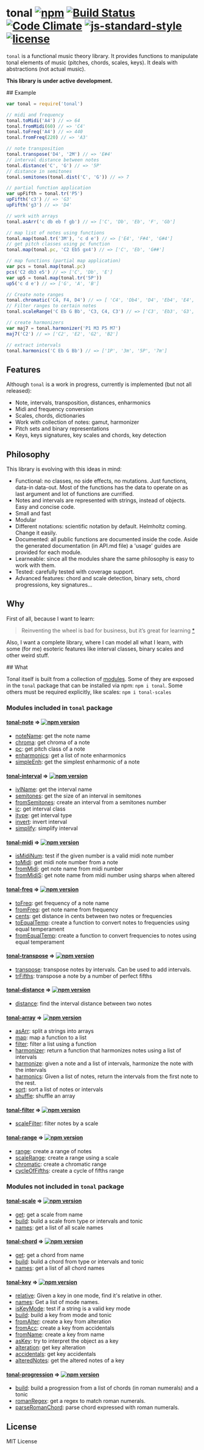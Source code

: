 # tonal [![npm](https://img.shields.io/npm/v/tonal.svg)](https://www.npmjs.com/package/tonal) [![Build Status](https://travis-ci.org/danigb/tonal.svg?branch=master)](https://travis-ci.org/danigb/tonal) [![Code Climate](https://codeclimate.com/github/danigb/tonal/badges/gpa.svg)](https://codeclimate.com/github/danigb/tonal) [![js-standard-style](https://img.shields.io/badge/code%20style-standard-brightgreen.svg?style=flat)](https://github.com/feross/standard) [![license](https://img.shields.io/npm/l/tonal.svg)](https://www.npmjs.com/package/tonal)

`tonal` is a functional music theory library. It provides functions to manipulate tonal elements of music (pitches, chords, scales, keys). It deals with abstractions (not actual music).

__This library is under active development.__

## Example

```js
var tonal = require('tonal')

// midi and frequency
tonal.toMidi('A4') // => 64
tonal.fromMidi(60) // => 'C4'
tonal.toFreq('A4') // => 440
tonal.fromFreq(220) // => 'A3'

// note transposition
tonal.transpose('D4', '2M') // => 'E#4'
// interval distance between notes
tonal.distance('C', 'G') // => '5P'
// distance in semitones
tonal.semitones(tonal.dist('C', 'G')) // => 7

// partial function application
var upFifth = tonal.tr('P5')
upFifth('c3') // => 'G3'
upFifth('g3') // => 'D4'

// work with arrays
tonal.asArr('c db eb f gb') // => ['C', 'Db', 'Eb', 'F', 'Gb']

// map list of notes using functions
tonal.map(tonal.tr('3M'), 'c d e') // => ['E4', 'F#4', 'G#4']
// get pitch classes using pc function
tonal.map(tonal.pc, 'C2 Eb5 gx4') // => ['C', 'Eb', 'G##']

// map functions (partial map application)
var pcs = tonal.map(tonal.pc)
pcs('C2 db3 e5') // => ['C', 'Db', 'E']
var up5 = tonal.map(tonal.tr('5P'))
up5('c d e') // => ['G', 'A', 'B']

// Create note ranges
tonal.chromatic('C4, F4, D4') // => [ 'C4', 'Db4', 'D4', 'Eb4', 'E4', 'F4', 'E4', 'Eb4', 'D4' ]
// Filter ranges to certain notes
tonal.scaleRange('C Eb G Bb', 'C3, C4, C3') // => ['C3', 'Eb3', 'G3', 'Bb3', 'C4', 'Bb3', 'G3', 'Eb3', 'C3']

// create harmonizers
var maj7 = tonal.harmonizer('P1 M3 P5 M7')
maj7('C2') // => ['C2', 'E2', 'G2', 'B2']

// extract intervals
tonal.harmonics('C Eb G Bb') // => ['1P', '3m', '5P', '7m']
```

## Features

Although `tonal` is a work in progress, currently is implemented (but not all released):

- Note, intervals, transposition, distances, enharmonics
- Midi and frequency conversion
- Scales, chords, dictionaries
- Work with collection of notes: gamut, harmonizer
- Pitch sets and binary representations
- Keys, keys signatures, key scales and chords, key detection

## Philosophy

This library is evolving with this ideas in mind:

- Functional: no classes, no side effects, no mutations. Just functions, data-in data-out. Most of the functions has the data to operate on as last argument and lot of functions are currified.
- Notes and intervals are represented with strings, instead of objects. Easy and concise code.
- Small and fast
- Modular
- Different notations: scientific notation by default. Helmholtz coming. Change it easily.
- Documented: all public functions are documented inside the code. Aside the generated documentation (in API.md file) a 'usage' guides are provided for each module.
- Learneable: since all the modules share the same philosophy is easy to work with them.
- Tested: carefully tested with coverage support.
- Advanced features: chord and scale detection, binary sets, chord progressions, key signatures...

## Why

First of all, because I want to learn:

> Reinventing the wheel is bad for business, but it’s great for learning
[*](http://philipwalton.com/articles/how-to-become-a-great-front-end-engineer)

Also, I want a complete library, where I can model all what I learn, with some (for me) esoteric features like interval classes, binary scales and other weird stuff.

## What

Tonal itself is built from a collection of [modules](https://github.com/danigb/tonal/tree/master/modules). Some of they are exposed in the `tonal` package that can be installed via npm: `npm i tonal`. Some others must be required explicitly, like scales: `npm i tonal-scales`

### Modules included in `tonal` package

#### [tonal-note](https://github.com/danigb/tonal/tree/master/modules/note) ⇒ [![npm version](https://img.shields.io/npm/v/tonal-note.svg)](https://www.npmjs.com/package/tonal-note)
  - [noteName](https://github.com/danigb/tonal/tree/master/modules/note#noteName): get the note name
  - [chroma](https://github.com/danigb/tonal/tree/master/modules/note#chroma): get chroma of a note
  - [pc](https://github.com/danigb/tonal/tree/master/modules/note#pc): get pitch class of a note
  - [enharmonics](https://github.com/danigb/tonal/tree/master/modules/note#enenharmonics): get a list of note enharmonics
  - [simpleEnh](https://github.com/danigb/tonal/tree/master/modules/note#simpleEnh): get the simplest enharmonic of a note

#### [tonal-interval](https://github.com/danigb/tonal/tree/master/modules/interval) ⇒ [![npm version](https://img.shields.io/npm/v/tonal-interval.svg)](https://www.npmjs.com/package/tonal-interval)
  - [ivlName](https://github.com/danigb/tonal/tree/master/modules/interval#vilName): get the interval name
  - [semitones](https://github.com/danigb/tonal/tree/master/modules/interval#semitones): get the size of an interval in semitones
  - [fromSemitones](https://github.com/danigb/tonal/tree/master/modules/interval#fromSemitones): create an interval from a semitones number
  - [ic](https://github.com/danigb/tonal/tree/master/modules/interval#ic): get interval class
  - [itype](https://github.com/danigb/tonal/tree/master/modules/interval#itype): get interval type
  - [invert](https://github.com/danigb/tonal/tree/master/modules/interval#invert): invert interval
  - [simplify](https://github.com/danigb/tonal/tree/master/modules/interval#ssimplify): simplify interval

#### [tonal-midi](https://github.com/danigb/tonal/tree/master/modules/midi) ⇒ [![npm version](https://img.shields.io/npm/v/tonal-midi.svg)](https://www.npmjs.com/package/tonal-midi)
  - [isMidiNum](https://github.com/danigb/tonal/tree/master/modules/midi#isMidiNum): test if the given number is a valid midi note number
  - [toMidi](https://github.com/danigb/tonal/tree/master/modules/midi#toMidi): get midi note number from a note
  - [fromMidi](https://github.com/danigb/tonal/tree/master/modules/midi#fromMidi): get note name from midi number
  - [fromMidiS](https://github.com/danigb/tonal/tree/master/modules/midi#fromMidiS): get note name from midi number using sharps when altered

#### [tonal-freq](https://github.com/danigb/tonal/tree/master/modules/freq) ⇒ [![npm version](https://img.shields.io/npm/v/tonal-freq.svg)](https://www.npmjs.com/package/tonal-freq)
  - [toFreq](https://github.com/danigb/tonal/tree/master/modules/freq#toFreq): get frequency of a note name
  - [fromFreq](https://github.com/danigb/tonal/tree/master/modules/freq#fromFreq): get note name from frequency
  - [cents](https://github.com/danigb/tonal/tree/master/modules/freq#cents): get distance in cents between two notes or frequencies
  - [toEqualTemp](https://github.com/danigb/tonal/tree/master/modules/freq#totoEqualTemp): create a function to convert notes to frequencies using equal temperament
  - [fromEqualTemp](https://github.com/danigb/tonal/tree/master/modules/freq#fromEqualTemp): create a function to convert frequencies to notes using equal temperament

#### [tonal-transpose](https://github.com/danigb/tonal/tree/master/modules/transpose) ⇒ [![npm version](https://img.shields.io/npm/v/tonal-transpose.svg)](https://www.npmjs.com/package/tonal-transpose)
 - [transpose](https://github.com/danigb/tonal/tree/master/modules/transpose#transpose): transpose notes by intervals. Can be used to add intervals.
 - [trFifths](https://github.com/danigb/tonal/tree/master/modules/transpose#trFifths): transpose a note by a number of perfect fifths

#### [tonal-distance](https://github.com/danigb/tonal/tree/master/modules/distance) ⇒ [![npm version](https://img.shields.io/npm/v/tonal-distance.svg)](https://www.npmjs.com/package/tonal-distance)
  - [distance](https://github.com/danigb/tonal/tree/master/modules/distance#distance): find the interval distance between two notes

#### [tonal-array](https://github.com/danigb/tonal/tree/master/modules/array) ⇒ [![npm version](https://img.shields.io/npm/v/tonal-array.svg)](https://www.npmjs.com/package/tonal-array)
  - [asArr](https://github.com/danigb/tonal/tree/master/modules/array#asArr): split a strings into arrays
  - [map](https://github.com/danigb/tonal/tree/master/modules/array#map): map a function to a list
  - [filter](https://github.com/danigb/tonal/tree/master/modules/array#filter): filter a list using a function
  - [harmonizer](https://github.com/danigb/tonal/tree/master/modules/array#harmonizer): return a function that harmonizes notes using a list of intervals
  - [harmonize](https://github.com/danigb/tonal/tree/master/modules/array#harmonize): given a note and a list of intervals, harmonize the note with the intervals
  - [harmonics](https://github.com/danigb/tonal/tree/master/modules/array#harmonics): Given a list of notes, return the intervals from the first note to the rest.
  - [sort](https://github.com/danigb/tonal/tree/master/modules/array#sort): sort a list of notes or intervals
  - [shuffle](https://github.com/danigb/tonal/tree/master/modules/array#shuffle): shuffle an array


#### [tonal-filter](https://github.com/danigb/tonal/tree/master/modules/filter) ⇒ [![npm version](https://img.shields.io/npm/v/tonal-filter.svg)](https://www.npmjs.com/package/tonal-filter)
- [scaleFilter](https://github.com/danigb/tonal/tree/master/modules/filter#scaleFilter): filter notes by a scale

#### [tonal-range](https://github.com/danigb/tonal/tree/master/modules/range) ⇒ [![npm version](https://img.shields.io/npm/v/tonal-range.svg)](https://www.npmjs.com/package/tonal-range)
- [range](https://github.com/danigb/tonal/tree/master/modules/range#range): create a range of notes
- [scaleRange](https://github.com/danigb/tonal/tree/master/modules/range#sscaleRange): create a range using a scale
- [chromatic](https://github.com/danigb/tonal/tree/master/modules/range#chromatic): create a chromatic range
- [cycleOfFifths](https://github.com/danigb/tonal/tree/master/modules/range#cycleOfFifths): create a cycle of fifths range

### Modules not included in `tonal` package

#### [tonal-scale](https://github.com/danigb/tonal/tree/master/modules/scale) ⇒ [![npm version](https://img.shields.io/npm/v/tonal-scale.svg)](https://www.npmjs.com/package/tonal-scale)

- [get](https://github.com/danigb/tonal/tree/master/modules/scale#get): get a scale from name
- [build](https://github.com/danigb/tonal/tree/master/modules/scale#build): build a scale from type or intervals and tonic
- [names](https://github.com/danigb/tonal/tree/master/modules/scale#names): get a list of all scale names

#### [tonal-chord](https://github.com/danigb/tonal/tree/master/modules/chord) ⇒ [![npm version](https://img.shields.io/npm/v/tonal-chord.svg)](https://www.npmjs.com/package/tonal-chord)
- [get](https://github.com/danigb/tonal/tree/master/modules/chord#get): get a chord from name
- [build](https://github.com/danigb/tonal/tree/master/modules/chord#build): build a chord from type or intervals and tonic
- [names](https://github.com/danigb/tonal/tree/master/modules/chord#names): get a list of all chord names


#### [tonal-key](https://github.com/danigb/tonal/tree/master/modules/key) ⇒ [![npm version](https://img.shields.io/npm/v/tonal-key.svg)](https://www.npmjs.com/package/tonal-key)

- [relative](https://github.com/danigb/tonal/tree/master/modules/key#relative): Given a key in one mode, find it's relative in other.
- [names](https://github.com/danigb/tonal/tree/master/modules/key#names): Get a list of mode names.
- [isKeyMode](https://github.com/danigb/tonal/tree/master/modules/key#isKeyMode): test if a string is a valid key mode
- [build](https://github.com/danigb/tonal/tree/master/modules/key#build): build a key from mode and tonic
- [fromAlter](https://github.com/danigb/tonal/tree/master/modules/key#fromAlter): create a key from alteration
- [fromAcc](https://github.com/danigb/tonal/tree/master/modules/key#fromAcc): create a key from accidentals
- [fromName](https://github.com/danigb/tonal/tree/master/modules/key#fromName): create a key from name
- [asKey](https://github.com/danigb/tonal/tree/master/modules/key#asKey): try to interpret the object as a key
- [alteration](https://github.com/danigb/tonal/tree/master/modules/key#alteration): get key alteration
- [accidentals](https://github.com/danigb/tonal/tree/master/modules/key#accidentals): get key accidentals
- [alteredNotes](https://github.com/danigb/tonal/tree/master/modules/key#alteredNotes): get the altered notes of a key

#### [tonal-progression](https://github.com/danigb/tonal/tree/master/modules/progression) ⇒ [![npm version](https://img.shields.io/npm/v/tonal-progression.svg)](https://www.npmjs.com/package/tonal-progression)

- [build](https://github.com/danigb/tonal/tree/master/modules/progression#build): build a progression from a list of chords (in roman numerals) and a tonic
- [romanRegex](https://github.com/danigb/tonal/tree/master/modules/progression#romanRegex): get a regex to match roman numerals.
- [parseRomanChord](https://github.com/danigb/tonal/tree/master/modules/progression#parseRomanChord): parse chord expressed with roman numerals.

## License

MIT License
